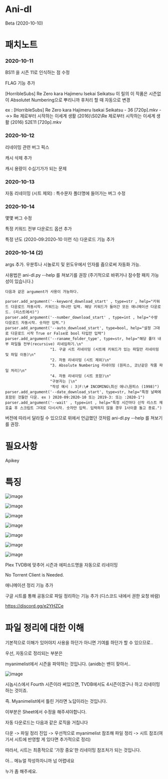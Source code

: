 # Ani-dl

Beta (2020-10-10)

# 패치노트

### 2020-10-11

BS11 을 시즌 11로 인식하는 점 수정

FLAG 기능 추가

[HorribleSubs] Re Zero kara Hajimeru Isekai Seikatsu 이 릴의 이 작품은 시즌없이 Absolutet Numbering으로 뿌리니까 후처리 할 때 자동으로 변경

ex : [HorribleSubs] Re Zero kara Hajimeru Isekai Seikatsu - 36 [720p].mkv  -->>  Re  제로부터 시작하는 이세계 생활 (2016)\S02\Re  제로부터 시작하는 이세계 생활 (2016) S2E11 [720p].mkv

### 2020-10-12

리네이밍 관련 버그 픽스

캐시 삭제 추가

캐시 용량이 수십기가가 되는 문제 

### 2020-10-13

자동 리네이밍 (시트 제외) : 특수문자 폴더명에 들어가는 버그 수정

### 2020-10-14

몇몇 버그 수정

특정 키워드 전부 다운로드 옵션 추가

특정 년도 (2020-09:2020-10 이런 식) 다운로드 기능 추가

### 2020-10-14 (2)

args 추가. 우분투나 시놀로지 및 윈도우에서 인자를 줌으로써 자동화 가능.

사용법은 ani-dl.py --help 를 쳐보기를 권장 (주기적으로 바뀌거나 잠수함 패치 가능성이 있습니다.)

    다음과 같은 argument가 사용이 가능하다.

    parser.add_argument('--keyword_download_start' , type=str , help="키워드 다운로드 자동시작. 키워드는 하나만 입력. 해당 키워드가 들어간 모든 애니메이션 다운로드. (리스트에서)")
    parser.add_argument('--number_download_start' , type=int , help="수량 다운로드 자동시작. 숫자만 입력.")
    parser.add_argument('--auto_download_start', type=bool, help="설정 그대로 다운로드 시작 True or False로 bool 타입만 입력")
    parser.add_argument('--raname_folder_type', type=str, help="해당 폴더 내부 파일들 전부(recursive) 리네임하기.\n"
                        "1. 구글 시트 리네이밍 (시트에 키워드가 있는 파일만 리네이밍 및 파일 이동)\n"
                        "2. 자동 리네이밍 (시트 제외)\n"
                        "3. Absolute Numbering 리네이밍 (원피스, 코난같은 작품 파일 처리)\n"
                        "4. 자동 리네이밍 (시트 포함)\n"
                        "구분자는 |\n"
                        "작성 예시 : 3|F:\# INCOMING\최신 애니\원피스 (1998)")
    parser.add_argument('--date_download_start', type=str, help="특정 날짜에 포함된 것들만 다운. ex ) 2020-09:2020-10 또는 2019-3: 또는 :2020-1")
    parser.add_argument('--wait' , type=int , help="특정 시간마다 신작 리스트 재호출 후 스크립트 그대로 다시시작. 숫자만 입력. 입력하지 않을 경우 1사이클 돌고 종료.")


버전에 따라서 달라질 수 있으므로 위에서 언급했던 것처럼 ani-dl.py --help 를 쳐보기를 권장.



# 필요사항

Apikey 

# 특징


![image](https://user-images.githubusercontent.com/70357228/93705827-98a88c80-fb5b-11ea-925a-d97c2332fd19.png)

![image](https://user-images.githubusercontent.com/70357228/93705830-a2ca8b00-fb5b-11ea-84b5-a9aec71faa56.png)



![image](https://user-images.githubusercontent.com/70357228/93707361-c47e3f00-fb68-11ea-822d-23c6fbcbb182.png)

![image](https://user-images.githubusercontent.com/70357228/95635333-16124d80-0ac7-11eb-8fa5-ed5a4a707457.png)

![image](https://user-images.githubusercontent.com/70357228/95635354-27f3f080-0ac7-11eb-9d1e-9867bc95166d.png)

![image](https://user-images.githubusercontent.com/70357228/95635922-c03ea500-0ac8-11eb-960c-de7982e4e1bd.png)

![image](https://user-images.githubusercontent.com/70357228/95635981-ec5a2600-0ac8-11eb-8124-4f1bcfe84afd.png)


Plex TVDB에 맞추어 시즌과 에피소드명을 자동으로 리네이밍

No Torrent Client is Needed.

애니메이션 정리 기능 추가

구글 시트를 통해 공동으로 파일 정리하는 기능 추가 (디스코드 내에서 권한 요청 바람)

https://discord.gg/e2YHZCe


# 파일 정리에 대한 이해

기본적으로 이해가 있어야지 사용을 하던가 아니면 기여를 하던가 할 수 있으므로..

우선, 자동으로 정리되는 부분은

myanimelist에서 시즌을 파악하는 것입니다. (anidb는 밴이 잦아서..


![image](https://user-images.githubusercontent.com/70357228/95666817-7de49900-0b98-11eb-9cb4-954691b60020.png)

시놉시스에서 Fourth 시즌이라 써있으면, TVDB에서도 4시즌이겠구나 하고 리네이밍 하는 것이죠.

즉. Myanimelist에서 틀린 거라면 노답이라는 것입니다.

이부분은 Sheet에서 수정을 해주셔야합니다.


자동 다운로드는 다음과 같은 로직을 거칩니다

다운 -> 파일 정리 진입 -> 우선적으로 myanimelist 참조해 파일 정리 -> 시트 참조(여기서 시트에 반영할 게 있다면 추가적으로 정리)


따라서, 시트는 최종적으로 '가장 중요'한 리네이밍 참조처가 되는 것입니다.


아... 메뉴얼 작성하자니까 넘 어렵네요

누가 좀 해주세요.
